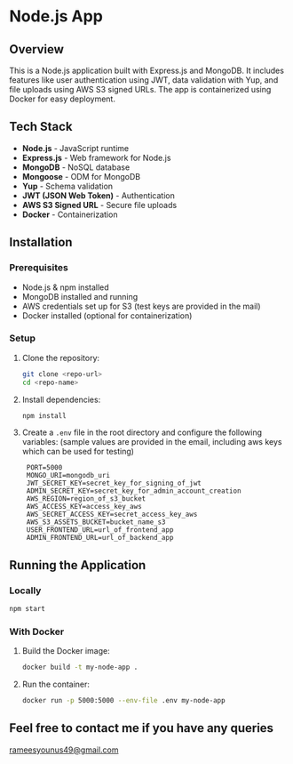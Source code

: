 # Node.js App

## Overview

This is a Node.js application built with Express.js and MongoDB. It includes features like user authentication using JWT, data validation with Yup, and file uploads using AWS S3 signed URLs. The app is containerized using Docker for easy deployment.

## Tech Stack

- **Node.js** - JavaScript runtime
- **Express.js** - Web framework for Node.js
- **MongoDB** - NoSQL database
- **Mongoose** - ODM for MongoDB
- **Yup** - Schema validation
- **JWT (JSON Web Token)** - Authentication
- **AWS S3 Signed URL** - Secure file uploads
- **Docker** - Containerization

## Installation

### Prerequisites

- Node.js & npm installed
- MongoDB installed and running
- AWS credentials set up for S3 (test keys are provided in the mail)
- Docker installed (optional for containerization)

### Setup

1. Clone the repository:
   ```sh
   git clone <repo-url>
   cd <repo-name>
   ```
2. Install dependencies:
   ```sh
   npm install
   ```
3. Create a `.env` file in the root directory and configure the following variables: (sample values are provided in the email, including aws keys which can be used for testing)
   ```env
    PORT=5000
    MONGO_URI=mongodb_uri
    JWT_SECRET_KEY=secret_key_for_signing_of_jwt
    ADMIN_SECRET_KEY=secret_key_for_admin_account_creation
    AWS_REGION=region_of_s3_bucket
    AWS_ACCESS_KEY=access_key_aws
    AWS_SECRET_ACCESS_KEY=secret_access_key_aws
    AWS_S3_ASSETS_BUCKET=bucket_name_s3
    USER_FRONTEND_URL=url_of_frontend_app
    ADMIN_FRONTEND_URL=url_of_backend_app
   ```

## Running the Application

### Locally

```sh
npm start
```

### With Docker

1. Build the Docker image:
   ```sh
   docker build -t my-node-app .
   ```
2. Run the container:
   ```sh
   docker run -p 5000:5000 --env-file .env my-node-app
   ```

## Feel free to contact me if you have any queries

rameesyounus49@gmail.com
